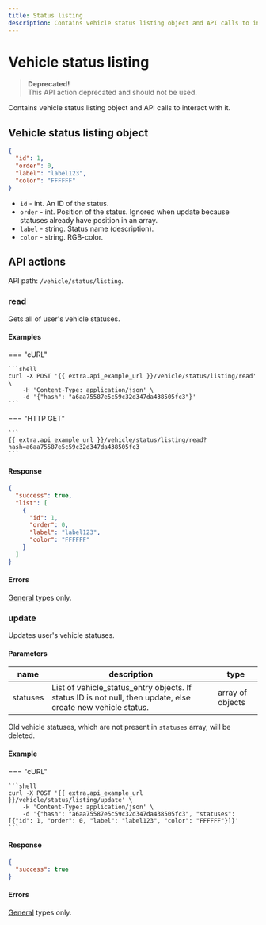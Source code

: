 ```yaml
---
title: Status listing
description: Contains vehicle status listing object and API calls to interact with it.
---
```


# Vehicle status listing

> **Deprecated!**\
> This API action deprecated and should not be used.

Contains vehicle status listing object and API calls to interact with it.

## Vehicle status listing object

```json
{
  "id": 1,
  "order": 0,
  "label": "label123",
  "color": "FFFFFF"
}
```

* `id` - int. An ID of the status.
* `order` - int. Position of the status. Ignored when update because statuses already have position in an array.
* `label` - string. Status name (description).
* `color` - string. RGB-color.

## API actions

API path: `/vehicle/status/listing`.

### read

Gets all of user's vehicle statuses.

#### Examples

\=== "cURL"

````
```shell
curl -X POST '{{ extra.api_example_url }}/vehicle/status/listing/read' \
    -H 'Content-Type: application/json' \
    -d '{"hash": "a6aa75587e5c59c32d347da438505fc3"}'
```
````

\=== "HTTP GET"

````
```
{{ extra.api_example_url }}/vehicle/status/listing/read?hash=a6aa75587e5c59c32d347da438505fc3
```
````

#### Response

```json
{
  "success": true,
  "list": [
    {
      "id": 1,
      "order": 0,
      "label": "label123",
      "color": "FFFFFF"
    }
  ]
}
```

#### Errors

[General](../../../../errors.md#error-codes) types only.

### update

Updates user's vehicle statuses.

#### Parameters

| name     | description                                                                                                    | type             |
| -------- | -------------------------------------------------------------------------------------------------------------- | ---------------- |
| statuses | List of vehicle\_status\_entry objects. If status ID is not null, then update, else create new vehicle status. | array of objects |

Old vehicle statuses, which are not present in `statuses` array, will be deleted.

#### Example

\=== "cURL"

````
```shell
curl -X POST '{{ extra.api_example_url }}/vehicle/status/listing/update' \
    -H 'Content-Type: application/json' \
    -d '{"hash": "a6aa75587e5c59c32d347da438505fc3", "statuses": [{"id": 1, "order": 0, "label": "label123", "color": "FFFFFF"}]}'
```
````

#### Response

```json
{
  "success": true
}
```

#### Errors

[General](../../../../errors.md#error-codes) types only.
